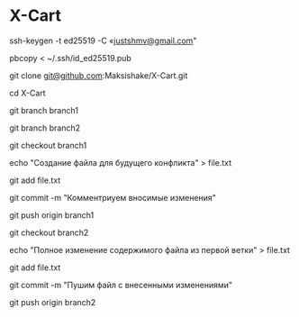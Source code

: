 # X-Cart
ssh-keygen -t ed25519 -C «justshmv@gmail.com"

pbcopy < ~/.ssh/id_ed25519.pub

git clone git@github.com:Maksishake/X-Cart.git

cd X-Cart

git branch branch1

git branch branch2

git checkout branch1

echo "Создание файла для будущего конфликта" > file.txt

git add file.txt

git commit -m "Комментриуем вносимые изменения"

git push origin branch1

git checkout branch2

echo "Полное изменение содержимого файла из первой ветки" > file.txt

git add file.txt

git commit -m "Пушим файл с внесенными изменениями"

git push origin branch2
